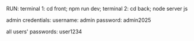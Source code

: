 RUN: 
terminal 1: cd front; npm run dev;
terminal 2: cd back; node server js

admin credentials:  username: admin
                    password: admin2025

all users' passwords: user1234
 
